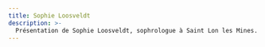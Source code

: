 ```yaml
---
title: Sophie Loosveldt
description: >-
  Présentation de Sophie Loosveldt, sophrologue à Saint Lon les Mines.
---
```

